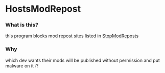 # HostsModRepost

### What is this?
this program blocks mod repost sites listed in [StopModReposts](https://stopmodreposts.org)

### Why
which dev wants their mods will be published without permission and put malware on it :?
